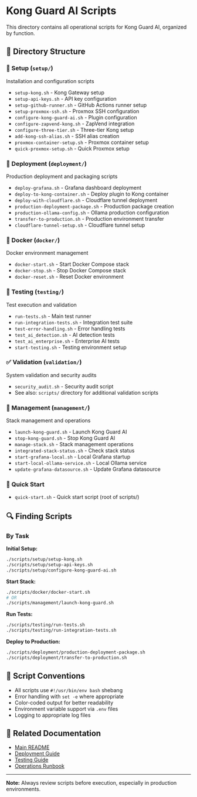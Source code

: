 # Kong Guard AI Scripts

This directory contains all operational scripts for Kong Guard AI, organized by function.

## 📁 Directory Structure

### 🔧 Setup (`setup/`)
Installation and configuration scripts
- `setup-kong.sh` - Kong Gateway setup
- `setup-api-keys.sh` - API key configuration
- `setup-github-runner.sh` - GitHub Actions runner setup
- `setup-proxmox-ssh.sh` - Proxmox SSH configuration
- `configure-kong-guard-ai.sh` - Plugin configuration
- `configure-zapvend-kong.sh` - ZapVend integration
- `configure-three-tier.sh` - Three-tier Kong setup
- `add-kong-ssh-alias.sh` - SSH alias creation
- `proxmox-container-setup.sh` - Proxmox container setup
- `quick-proxmox-setup.sh` - Quick Proxmox setup

### 🚀 Deployment (`deployment/`)
Production deployment and packaging scripts
- `deploy-grafana.sh` - Grafana dashboard deployment
- `deploy-to-kong-container.sh` - Deploy plugin to Kong container
- `deploy-with-cloudflare.sh` - Cloudflare tunnel deployment
- `production-deployment-package.sh` - Production package creation
- `production-ollama-config.sh` - Ollama production configuration
- `transfer-to-production.sh` - Production environment transfer
- `cloudflare-tunnel-setup.sh` - Cloudflare tunnel setup

### 🐳 Docker (`docker/`)
Docker environment management
- `docker-start.sh` - Start Docker Compose stack
- `docker-stop.sh` - Stop Docker Compose stack
- `docker-reset.sh` - Reset Docker environment

### 🧪 Testing (`testing/`)
Test execution and validation
- `run-tests.sh` - Main test runner
- `run-integration-tests.sh` - Integration test suite
- `test-error-handling.sh` - Error handling tests
- `test_ai_detection.sh` - AI detection tests
- `test_ai_enterprise.sh` - Enterprise AI tests
- `start-testing.sh` - Testing environment setup

### ✅ Validation (`validation/`)
System validation and security audits
- `security_audit.sh` - Security audit script
- See also: `scripts/` directory for additional validation scripts

### 🎯 Management (`management/`)
Stack management and operations
- `launch-kong-guard.sh` - Launch Kong Guard AI
- `stop-kong-guard.sh` - Stop Kong Guard AI
- `manage-stack.sh` - Stack management operations
- `integrated-stack-status.sh` - Check stack status
- `start-grafana-local.sh` - Local Grafana startup
- `start-local-ollama-service.sh` - Local Ollama service
- `update-grafana-datasource.sh` - Update Grafana datasource

### 🏃 Quick Start
- `quick-start.sh` - Quick start script (root of scripts/)

## 🔍 Finding Scripts

### By Task

**Initial Setup:**
```bash
./scripts/setup/setup-kong.sh
./scripts/setup/setup-api-keys.sh
./scripts/setup/configure-kong-guard-ai.sh
```

**Start Stack:**
```bash
./scripts/docker/docker-start.sh
# OR
./scripts/management/launch-kong-guard.sh
```

**Run Tests:**
```bash
./scripts/testing/run-tests.sh
./scripts/testing/run-integration-tests.sh
```

**Deploy to Production:**
```bash
./scripts/deployment/production-deployment-package.sh
./scripts/deployment/transfer-to-production.sh
```

## 📝 Script Conventions

- All scripts use `#!/usr/bin/env bash` shebang
- Error handling with `set -e` where appropriate
- Color-coded output for better readability
- Environment variable support via `.env` files
- Logging to appropriate log files

## 🔗 Related Documentation

- [Main README](../README.md)
- [Deployment Guide](../docs/deployment/deploy-to-production.md)
- [Testing Guide](../docs/user/readme-tests.md)
- [Operations Runbook](../docs/operations/operational-runbook.md)

---

**Note:** Always review scripts before execution, especially in production environments.
